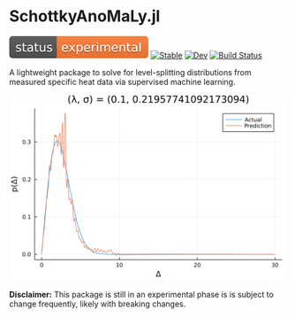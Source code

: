# SchottkyAnoMaLy.jl

[![status: experimental](https://github.com/GIScience/badges/raw/master/status/experimental.svg)](https://github.com/GIScience/badges#experimental)
[![Stable](https://img.shields.io/badge/docs-stable-blue.svg)](https://meese-wj.github.io/SchottkyAnoMaLy.jl/stable/)
[![Dev](https://img.shields.io/badge/docs-dev-blue.svg)](https://meese-wj.github.io/SchottkyAnoMaLy.jl/dev/)
[![Build Status](https://github.com/meese-wj/SchottkyAnoMaLy.jl/actions/workflows/CI.yml/badge.svg?branch=main)](https://github.com/meese-wj/SchottkyAnoMaLy.jl/actions/workflows/CI.yml?query=branch%3Amain)

A lightweight package to solve for level-splitting distributions from measured specific heat data via supervised machine learning.

![regression picture](docs/assets/schottky_kernel_regression.svg)

**Disclaimer:** This package is still in an experimental phase is is subject to change frequently, likely with breaking changes.
